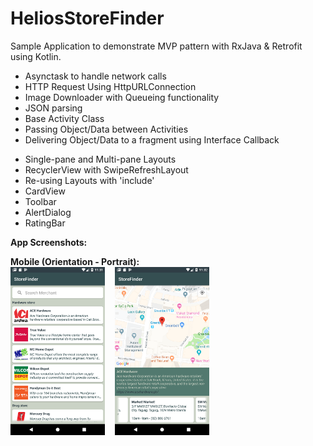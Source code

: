 # HeliosStoreFinder
Sample Application to demonstrate MVP pattern with RxJava & Retrofit using Kotlin.
<ul>
  <li>Asynctask to handle network calls</li>
  <li>HTTP Request Using HttpURLConnection</li>
  <li>Image Downloader with Queueing functionality</li>
  <li>JSON parsing</li>
  <li>Base Activity Class</li>
  <li>Passing Object/Data between Activities</li>
  <li>Delivering Object/Data to a fragment using Interface Callback</li>
</ul>

<ul>
  <li>Single-pane and Multi-pane Layouts</li>
  <li>RecyclerView with SwipeRefreshLayout</li>
  <li>Re-using Layouts with 'include'</li>
  <li>CardView</li>
  <li>Toolbar</li>
  <li>AlertDialog</li>
  <li>RatingBar</li>
</ul>

<b>App Screenshots:</b>


<b>Mobile (Orientation - Portrait):</b><br />
<img src="https://raw.githubusercontent.com/HeliosSoftwareDeveloper/StoreFinder/master/screenshots/view_list.png" width="30%" /> &nbsp;&nbsp; <img src="https://raw.githubusercontent.com/HeliosSoftwareDeveloper/StoreFinder/master/screenshots/view_details.png" width="30%" /><br /><br />
